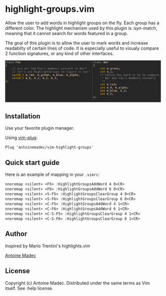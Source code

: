 highlight-groups.vim
====================

Allow the user to add words in highlight groups on the fly.
Each group has a different color.
The highlight mechanism used by this plugin is :syn-match, meaning
that it cannot search for words featured in a group.

The goal of this plugin is to allow the user to mark words and increase
readabilty of certain lines of code.
It is especially useful to visualy compare 2 function signatures, or any kind
of other interfaces.

![](https://raw.githubusercontent.com/antoinemadec/gif/master/highlightgroups.gif)

Installation
------------

Use your favorite plugin manager.

Using [vim-plug](https://github.com/junegunn/vim-plug):

```vim
Plug 'antoinemadec/vim-highlight-groups'
```

Quick start guide
-----------------

Here is an example of mapping in your `.vimrc`:
```vim
nnoremap <silent> <F5> :HighlightGroupsAddWord 4 0<CR>
nnoremap <silent> <F6> :HighlightGroupsAddWord 6 0<CR>
nnoremap <silent> <S-F5> :HighlightGroupsClearGroup 4 0<CR>
nnoremap <silent> <S-F6> :HighlightGroupsClearGroup 6 0<CR>
nnoremap <silent> <C-F5> :HighlightGroupsAddWord 4 1<CR>
nnoremap <silent> <C-F6> :HighlightGroupsAddWord 6 1<CR>
nnoremap <silent> <C-S-F5> :HighlightGroupsClearGroup 4 1<CR>
nnoremap <silent> <C-S-F6> :HighlightGroupsClearGroup 6 1<CR>
```

Author
------

Inspired by Mario Trentini's highlights.vim

[Antoine Madec](https://github.com/antoinemadec)

License
------

Copyright (c) Antoine Madec. Distributed under the same terms as Vim itself. See :help license.
